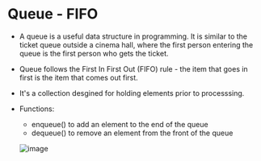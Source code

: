 # Queue - FIFO
- A queue is a useful data structure in programming. It is similar to the ticket queue outside a cinema hall, where the first person entering the queue is the     first person who gets the ticket.
- Queue follows the First In First Out (FIFO) rule - the item that goes in first is the item that comes out first.
- It's a collection desgined for holding elements prior to processsing.
- Functions:
  - enqueue() to add an element to the end of the queue
  - dequeue() to remove an element from the front of the queue

  ![image](https://user-images.githubusercontent.com/113314204/194653173-5e8777cf-1a94-4eca-be30-3a16cc75fe39.png)

